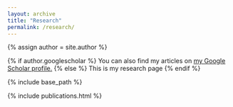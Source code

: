 ```yaml
---
layout: archive
title: "Research"
permalink: /research/
---
```


{% assign author = site.author %}

{% if author.googlescholar %}
  You can also find my articles on <u><a href="{{author.googlescholar}}" target="_blank" rel="noopener noreferrer">my Google Scholar profile</a>.</u>
{% else %}
  This is my research page
{% endif %}

{% include base_path %}

{% include publications.html %}